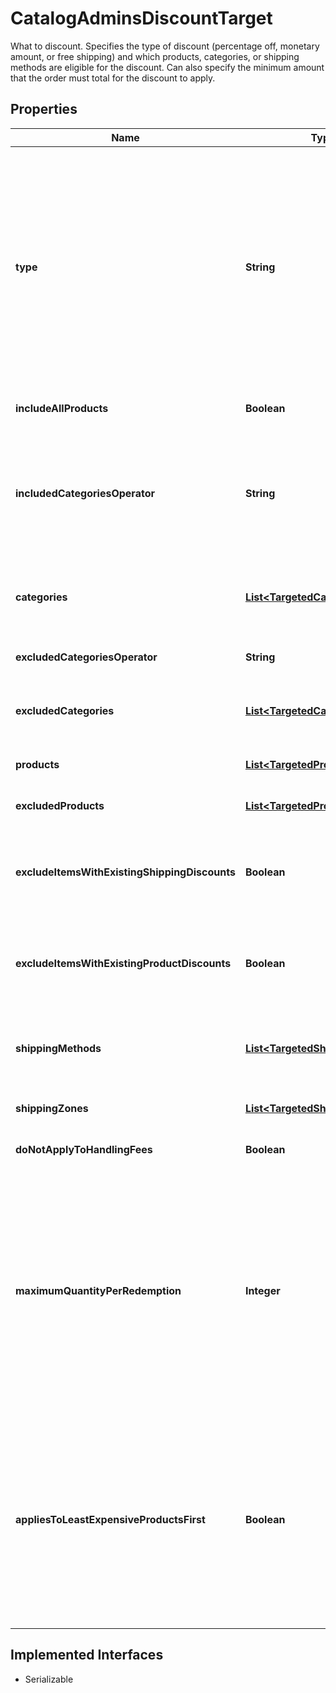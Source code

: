 

# CatalogAdminsDiscountTarget

What to discount. Specifies the type of discount (percentage off, monetary amount, or free shipping) and which products, categories, or shipping methods are eligible for the discount.  Can also specify the minimum amount that the order must total for the discount to apply.

## Properties

| Name | Type | Description | Notes |
|------------ | ------------- | ------------- | -------------|
|**type** | **String** |     Type of target to which the discount applies. Possible values: &lt;pre&gt;Product&lt;/pre&gt; or &lt;pre&gt;Shipping&lt;/pre&gt;.   If this is a &lt;pre&gt;Product&lt;/pre&gt; type, you can specify which products or categories that the discount applies to.      If this is a &lt;pre&gt;Shipping&lt;/pre&gt; type then you must specify which shipping methods apply. |  |
|**includeAllProducts** | **Boolean** | If yes, the discount applies to all products sold on the storefront. |  [optional] |
|**includedCategoriesOperator** | **String** | Applies to Included categories  When Any, the target product can belong to any specified category.  When All, the target product must belong to all specified categories.  Defaults to Any |  [optional] |
|**categories** | [**List&lt;TargetedCategory&gt;**](TargetedCategory.md) | List of categories to discount. When a discount applies to a category, all products in the category are discounted. |  [optional] |
|**excludedCategoriesOperator** | **String** | Applies to Included categories  Defaults to Any |  [optional] |
|**excludedCategories** | [**List&lt;TargetedCategory&gt;**](TargetedCategory.md) | List of categories to exclude from the discount. Useful to exclude specific child categories. |  [optional] |
|**products** | [**List&lt;TargetedProduct&gt;**](TargetedProduct.md) | List of products that are eligible for the discount. |  [optional] |
|**excludedProducts** | [**List&lt;TargetedProduct&gt;**](TargetedProduct.md) | List of products that are excluded from the discount. |  [optional] |
|**excludeItemsWithExistingShippingDiscounts** | **Boolean** | Prevents order scoped discounts from layering over items that already have a shipping discount with the   same type. |  [optional] |
|**excludeItemsWithExistingProductDiscounts** | **Boolean** | Prevents order scoped discounts from layering over items that already have a product discount with the   same type. |  [optional] |
|**shippingMethods** | [**List&lt;TargetedShippingMethod&gt;**](TargetedShippingMethod.md) | Shipping method that is eligible for shipping discounts. This is a shipping method defined in Shipping Settings. |  [optional] |
|**shippingZones** | [**List&lt;TargetedShippingZone&gt;**](TargetedShippingZone.md) | Shipping Zones that are applicable for this discount |  [optional] |
|**doNotApplyToHandlingFees** | **Boolean** | Prevents the discount from being applied to handling fees |  [optional] |
|**maximumQuantityPerRedemption** | **Integer** | When a condition is specified, this property limits the number of items that can be targeted per discount redemption with an order.  if multiple redemptions are allowed per order then multiples of this value would be allowed in multiples of the associated   condition.  If no condition is specified then this value is not used.    If null and condition exists, then defaults to 1. |  [optional] |
|**appliesToLeastExpensiveProductsFirst** | **Boolean** | Determines which way the discount is optimized.  Consumers favor(default - false/null) or tenants favor (when this is set to true)  Applies to discounts where target is not a specific product or list of products.    May also impact behavior of Buy X Get Y so that X is the most expensive items and Y the least expensive. |  [optional] |


## Implemented Interfaces

* Serializable


